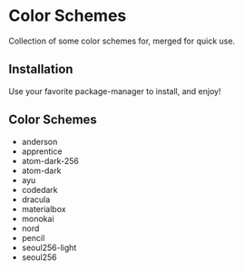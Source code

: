 # Color Schemes

Collection of some color schemes for, merged for quick use.

## Installation

Use your favorite package-manager to install, and enjoy!

## Color Schemes

 - anderson
 - apprentice
 - atom-dark-256
 - atom-dark
 - ayu
 - codedark
 - dracula
 - materialbox
 - monokai
 - nord
 - pencil
 - seoul256-light
 - seoul256
